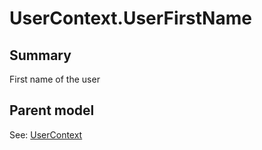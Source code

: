 # UserContext.UserFirstName

## Summary

First name of the user

## Parent model

See: [UserContext](UserContext.md)